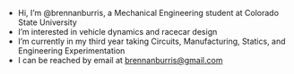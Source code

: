 - Hi, I’m @brennanburris, a Mechanical Engineering student at Colorado State University
- I’m interested in vehicle dynamics and racecar design
- I’m currently in my third year taking Circuits, Manufacturing, Statics, and Engineering Experimentation
- I can be reached by email at brennanburris@gmail.com
